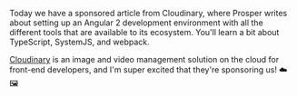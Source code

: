 Today we have a sponsored article from Cloudinary, where Prosper writes about setting up an Angular 2 development environment with all the different tools that are available to its ecosystem. You'll learn a bit about TypeScript, SystemJS, and webpack.

[Cloudinary][cloudinary] is an image and video management solution on the cloud for front-end developers, and I'm super excited that they're sponsoring us! ☁️🖼

[cloudinary]: http://cloudinary.com/?utm_source=ponyfoo&utm_medium=Sponsored_post_1&utm_content=Angular2
